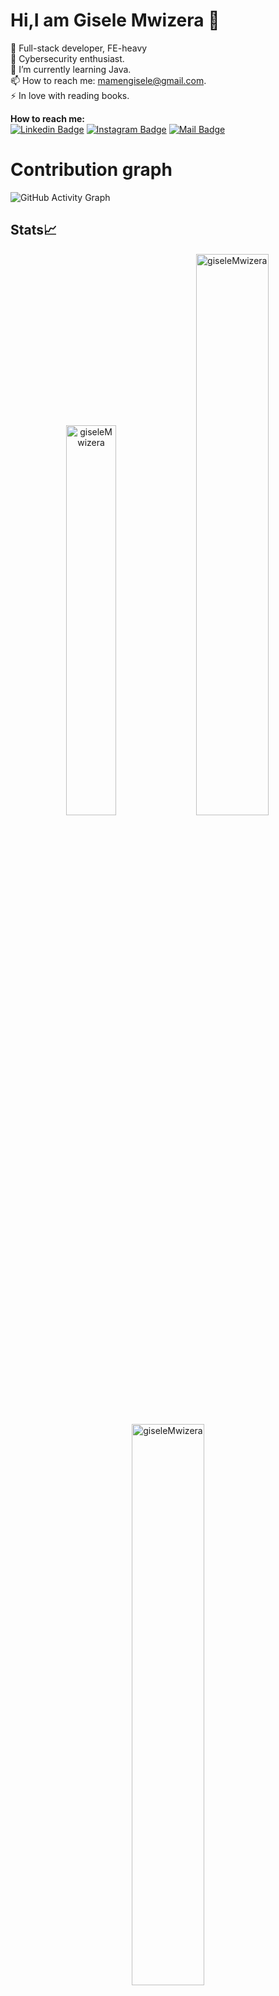 
# Hi,I am Gisele Mwizera 👋

   👯 Full-stack developer, FE-heavy <br>
   🔭 Cybersecurity enthusiast. <br>
   🌱 I’m currently learning Java. <br>
   📫 How to reach me: mamengisele@gmail.com. <br>
   ⚡ In love with reading books. <br>
   
**How to reach me:<br>**
[![Linkedin Badge](https://img.shields.io/badge/-giseleMwizera-0e76a8?style=flat&labelColor=0e76a8&logo=linkedin&logoColor=white)](https://www.linkedin.com/in/mwizera-amen-gisele-05699b213/) [![Instagram Badge](https://img.shields.io/badge/-@giseleMWizera-e84393?style=flat&labelColor=e84393&logo=instagram&logoColor=white)](https://www.instagram.com/g.i.s_.e.l.e/) [![Mail Badge](https://img.shields.io/badge/-giseleMwizera-c0392b?style=flat&labelColor=c0392b&logo=gmail&logoColor=white)](mailto:mamengisele@gmail.com)
# Contribution graph
![GitHub Activity Graph](https://activity-graph.herokuapp.com/graph?username=giseleMwizera&theme=dracula&hide_border=true)

## Stats📈
<p align="center">
<img width="40%" src="https://github-readme-stats.vercel.app/api/top-langs?username=giseleMwizera&show_icons=true&theme=dracula&title_color=ff8000&text_color=ffffff&bg_color=6a6a6a&locale=en&layout=compact&hide_border=true" alt="giseleMwizera" /> 
<img width="48%" src="https://github-readme-stats.vercel.app/api?username=giseleMwizera&show_icons=true&theme=dracula&title_color=ff8000&text_color=ffffff&bg_color=6a6a6a&locale=en&hide_border=true" alt="giseleMwizera" />
<img width="48%" src="https://github-readme-streak-stats.herokuapp.com/?user=giseleMwizera&theme=highcontrast&hide_border=true" alt="giseleMwizera" />
</p> -->

